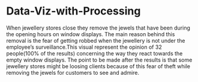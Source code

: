 # Data-Viz-with-Processing
When jewellery stores close they remove the jewels that have been during the opening hours on window displays. The main reason behind this removal is the fear of getting robbed when the jewellery is not under the employee’s surveillance.This visual represent the opinion of 32 people(100% of the results) concerning the way they react towards the empty window displays. The point to be made after the results is that some jewellery stores might be loosing clients because of this fear of theft while removing the jewels for customers to see and admire.
